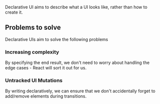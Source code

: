 Declarative UI aims to describe what a UI looks like, rather than how to create it.

## Problems to solve
Declarative UIs aim to solve the following problems
### Increasing complexity
By specifying the end result, we don't need to worry about handling the edge cases - React will sort it out for us.
### Untracked UI Mutations
By writing declaratively, we can ensure that we don't accidentally forget to add/remove elements during transitions.